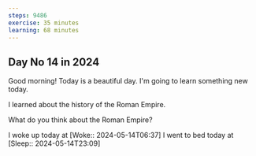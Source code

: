 ```yaml
---
steps: 9486
exercise: 35 minutes
learning: 68 minutes
---
```

## Day No 14 in 2024
Good morning! Today is a beautiful day.
I'm going to learn something new today.

I learned about the history of the Roman Empire.

What do you think about the Roman Empire?

I woke up today at [Woke:: 2024-05-14T06:37]
I went to bed today at [Sleep:: 2024-05-14T23:09]
